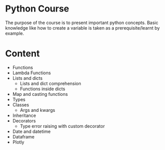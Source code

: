 # Python Course
The purpose of the course is to present important python concepts.
Basic knowledge like how to create a variable is taken as a prerequisite/learnt by example.

# Content


- Functions
- Lambda Functions
- Lists and dicts
    - Lists and dict comprehension
    - Functions inside dicts
- Map and casting functions
- Types
- Classes
  - Args and kwargs
- Inheritance
- Decorators
    - Type error raising with custom decorator
- Date and datetime
- Dataframe
- Plotly

